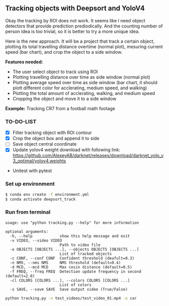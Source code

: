 ## Tracking objects with Deepsort and YoloV4

Okay the tracking by ROI does not work. It seems like I need object detectors that provide prediction prediodically. And the counting number of person idea is too trivial, so it is better to try a more unique idea. 

Here is the new approach. It will be a project that track a certain object, plotting its total travelling distance overtime (normal plot), mesuring current speed (bar chart), and crop the object to a side window. 

**Features needed:**
  - The user select object to track using ROI
  - Plotting travelling distance over time as side window (normal plot)
  - Plotting average speed over time as side window (bar chart, it should plott different color for acclerating, medium speed, and walking)
  - Plotting the total amount of acclerating, walking, and medium speed
  - Cropping the object and move it to a side window

**Example:** Tracking CR7 from a football math footage

### TO-DO-LIST
  - [x] Filter tracking object with ROI contour
  - [x] Crop the object box and append it to side
  - [ ] Save object central coordinate
  - [x] Update yolov4 weight download with following link: https://github.com/AlexeyAB/darknet/releases/download/darknet_yolo_v3_optimal/yolov4.weights
  - Unitest with pytest


### Set up environment
```bash
$ conda env create -f environment.yml
$ conda activate deepsort_track 
```

### Run from terminal
```
usage: use "python tracking.py --help" for more information

optional arguments:
  -h, --help            show this help message and exit
  -v VIDEO, --video VIDEO
                        Path to video file
  -o OBJECTS [OBJECTS ...], --objects OBJECTS [OBJECTS ...]
                        List of tracked objects
  -c CONF, --conf CONF  Confident threshold (deafult=0.3)
  -n NMS, --nms NMS     NMS threshold (default=0.4)
  -d MCD, --mcd MCD     Max cosin distance (default=0.5)
  -f FREQ, --freq FREQ  Detection update frequency in second (default=2.0)
  -cl COLORS [COLORS ...], --colors COLORS [COLORS ...]
                        List of colors
  -s SAVE, --save SAVE  Save output video (True/False)
```

```bash
python tracking.py -v test_videos/test_video_01.mp4 -o car
```
